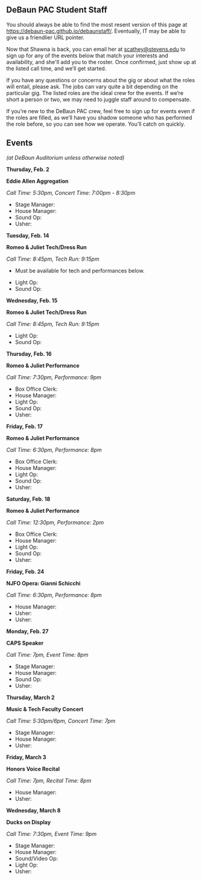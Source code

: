 ## DeBaun PAC Student Staff

You should always be able to find the most resent version of this page at <https://debaun-pac.github.io/debaunstaff/>. Eventually, IT may be able to give us a friendlier URL pointer.

Now that Shawna is back, you can email her at <scathey@stevens.edu>  to sign up for any of the events below that match your interests and availability, and she'll add you to the roster. Once confirmed, just show up at the listed call time, and we’ll get started.

If you have any questions or concerns about the gig or about what the roles will entail, please ask. The jobs can vary quite a bit depending on the particular gig. The listed roles are the ideal crew for the events. If we’re short a person or two, we may need to juggle staff around to compensate.

If you’re new to the DeBaun PAC crew, feel free to sign up for events even if the roles are filled, as we’ll have you shadow someone who has performed the role before, so you can see how we operate. You’ll catch on quickly.


## Events
*(at DeBaun Auditorium unless otherwise noted)*



**Thursday, Feb. 2**

**Eddie Allen Aggregation**

*Call Time: 5:30pm, Concert Time: 7:00pm - 8:30pm*

- Stage Manager: 
- House Manager: 
- Sound Op: 
- Usher: 


**Tuesday, Feb. 14**

**Romeo & Juliet Tech/Dress Run** 

*Call Time: 8:45pm, Tech Run: 9:15pm*
* Must be available for tech and performances below.

- Light Op: 
- Sound Op:


**Wednesday, Feb. 15**

**Romeo & Juliet Tech/Dress Run** 

*Call Time: 8:45pm, Tech Run: 9:15pm*

- Light Op: 
- Sound Op:


**Thursday, Feb. 16**

**Romeo & Juliet Performance**

*Call Time: 7:30pm, Performance: 9pm*

- Box Office Clerk: 
- House Manager: 
- Light Op: 
- Sound Op: 
- Usher: 


**Friday, Feb. 17**

**Romeo & Juliet Performance**

*Call Time: 6:30pm, Performance: 8pm*

- Box Office Clerk: 
- House Manager: 
- Light Op: 
- Sound Op: 
- Usher: 


**Saturday, Feb. 18**

**Romeo & Juliet Performance**

*Call Time: 12:30pm, Performance: 2pm*

- Box Office Clerk:
- House Manager: 
- Light Op: 
- Sound Op: 
- Usher: 


**Friday, Feb. 24**

**NJFO Opera: Gianni Schicchi**

*Call Time: 6:30pm, Performance: 8pm*

- House Manager: 
- Usher: 
- Usher: 


**Monday, Feb. 27**

**CAPS Speaker**

*Call Time: 7pm, Event Time: 8pm*

- Stage Manager: 
- House Manager:
- Sound Op: 
- Usher: 


**Thursday, March 2**

**Music & Tech Faculty Concert**

*Call Time: 5:30pm/6pm, Concert Time: 7pm*

- Stage Manager: 
- House Manager: 
- Usher: 


**Friday, March 3**

**Honors Voice Recital**

*Call Time: 7pm, Recital Time: 8pm*

- House Manager: 
- Usher: 


**Wednesday, March 8**

**Ducks on Display**

*Call Time: 7:30pm, Event Time: 9pm*

- Stage Manager: 
- House Manager: 
- Sound/Video Op: 
- Light Op: 
- Usher: 





